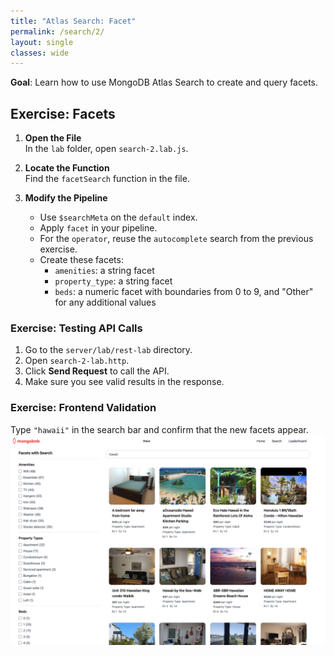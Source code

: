 ```yaml
---
title: "Atlas Search: Facet"
permalink: /search/2/
layout: single
classes: wide
---
```


**Goal**: Learn how to use MongoDB Atlas Search to create and query facets.

## Exercise: Facets

1. **Open the File**  
   In the `lab` folder, open `search-2.lab.js`.

2. **Locate the Function**  
   Find the `facetSearch` function in the file.

3. **Modify the Pipeline**  
   - Use `$searchMeta` on the `default` index.  
   - Apply `facet` in your pipeline.  
   - For the `operator`, reuse the `autocomplete` search from the previous exercise.  
   - Create these facets:  
     - `amenities`: a string facet  
     - `property_type`: a string facet  
     - `beds`: a numeric facet with boundaries from 0 to 9, and "Other" for any additional values  

### Exercise: Testing API Calls

1. Go to the `server/lab/rest-lab` directory.  
2. Open `search-2-lab.http`.  
3. Click **Send Request** to call the API.  
4. Make sure you see valid results in the response.

### Exercise: Frontend Validation

Type `"hawaii"` in the search bar and confirm that the new facets appear.
![search-2-lab](../../assets/images/search-2-lab.png)
